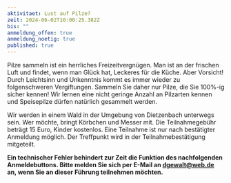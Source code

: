 ```yaml
---
aktivitaet: Lust auf Pilze?
zeit: 2024-06-02T10:00:25.382Z
bis: ""
anmeldung_offen: true
anmeldung_noetig: true
published: true
---
```

Pilze sammeln ist ein herrliches Freizeitvergnügen. Man ist an der frischen Luft und findet, wenn man Glück hat, Leckeres für die Küche. Aber Vorsicht! Durch Leichtsinn und Unkenntnis kommt es immer wieder zu folgenschweren Vergiftungen. Sammeln Sie daher nur Pilze, die Sie 100%-ig sicher kennen! Wir lernen eine nicht geringe Anzahl an Pilzarten kennen und Speisepilze dürfen natürlich gesammelt werden.

Wir werden in einem Wald in der Umgebung von Dietzenbach unterwegs sein. Wer möchte, bringt Körbchen und Messer mit. Die Teilnahmegebühr beträgt 15 Euro, Kinder kostenlos. Eine Teilnahme ist nur nach bestätigter Anmeldung möglich. Der Treffpunkt wird in der Teilnahmebestätigung mitgeteilt.

**Ein technischer Fehler behindert zur Zeit die Funktion des nachfolgenden Anmeldebuttons. Bitte melden Sie sich per E-Mail an dgewalt@web.de an, wenn Sie an dieser Führung teilnehmen möchten.**